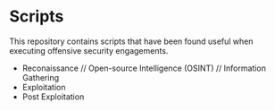 # Scripts      

This repository contains scripts that have been found useful when executing offensive security engagements.

* Reconaissance // Open-source Intelligence (OSINT) // Information Gathering
* Exploitation
* Post Exploitation
